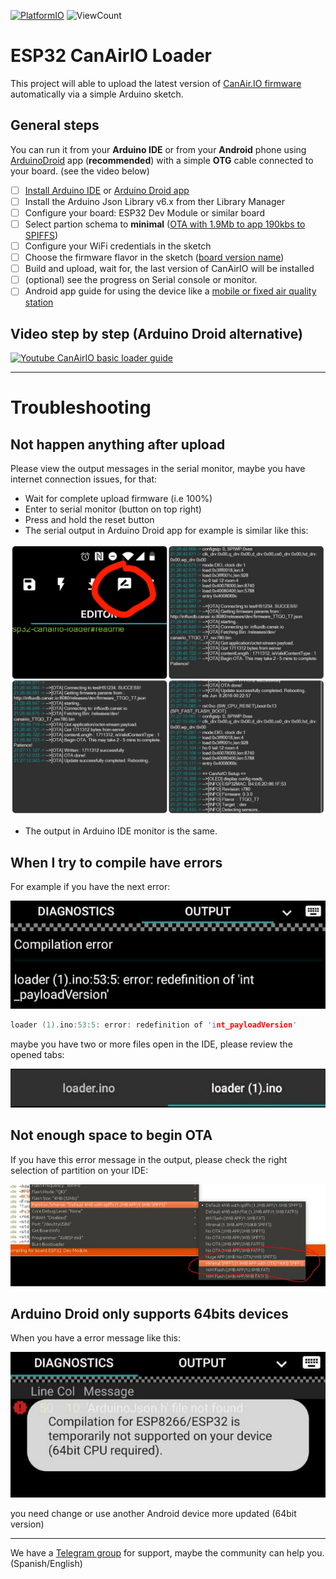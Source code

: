 [![PlatformIO](https://github.com/hpsaturn/esp32-canairio-loader/workflows/PlatformIO/badge.svg)](https://github.com/hpsaturn/esp32-canairio-loader/actions/) ![ViewCount](https://views.whatilearened.today/views/github/hpsaturn/esp32-canairio-loader.svg) 


# ESP32 CanAirIO Loader

This project will able to upload the latest version of [CanAir.IO firmware](https://github.com/kike-canaries/canairio_firmware#canairio-firmware)
automatically via a simple Arduino sketch.

## General steps

You can run it from your **Arduino IDE** or from your **Android** phone
using [ArduinoDroid](https://play.google.com/store/apps/details?id=name.antonsmirnov.android.arduinodroid2&hl=en&gl=US)
app (**recommended**) with a simple **OTG** cable connected to your board. (see the video below)

- [ ] [Install Arduino IDE](https://www.youtube.com/watch?v=wNtGHCrO7E4) or [Arduino Droid app](https://play.google.com/store/apps/details?id=name.antonsmirnov.android.arduinodroid2&hl=en&gl=US)
- [ ] Install the Arduino Json Library v6.x from ther Library Manager
- [ ] Configure your board: ESP32 Dev Module or similar board
- [ ] Select partion schema to **minimal** ([OTA with 1.9Mb to app 190kbs to SPIFFS](https://codeblog.dotsandbrackets.com/arduino-cli-partition-scheme/))
- [ ] Configure your WiFi credentials in the sketch
- [ ] Choose the firmware flavor in the sketch ([board version name](https://github.com/kike-canaries/canairio_firmware#boards-supported))
- [ ] Build and upload, wait for, the last version of CanAirIO will be installed
- [ ] (optional) see the progress on Serial console or monitor.
- [ ] Android app guide for using the device like a [mobile or fixed air quality station](https://github.com/kike-canaries/canairio_firmware/blob/master/README.md#android-canairio-app)

## Video step by step (Arduino Droid alternative)

[![Youtube CanAirIO basic loader guide](http://img.youtube.com/vi/FjfGdnTk-rc/0.jpg)](http://www.youtube.com/watch?v=FjfGdnTk-rc "Youtube CanAirIO basic loader guide")

---

# Troubleshooting

## Not happen anything after upload

Please view the output messages in the serial monitor, maybe you have internet connection issues, for that:

- Wait for complete upload firmware (i.e 100%)
- Enter to serial monitor (button on top right)
- Press and hold the reset button 
- The serial output in Arduino Droid app for example is similar like this:

![serial monitor output example](images/troubleshooting00.jpg)

- The output in Arduino IDE monitor is the same.

## When I try to compile have errors

For example if you have the next error:

![serial monitor output example](images/troubleshooting01.jpg)

```cpp
loader (1).ino:53:5: error: redefinition of 'int_payloadVersion'
```

maybe you have two or more files open in the IDE, please review the opened tabs:

![serial monitor output example](images/troubleshooting02.jpg)

## Not enough space to begin OTA

If you have this error message in the output, please check the right selection of partition on your IDE:

![ESP32 partition selection on IDE](images/troubleshooting03.jpg)

## Arduino Droid only supports 64bits devices

When you have a error message like this:

![Arduino Droid 64bits error](images/troubleshooting04.jpg)

you need change or use another Android device more updated (64bit version)


---

We have a [Telegram group](https://t.me/canairio) for support, maybe the community can help you. (Spanish/English)
